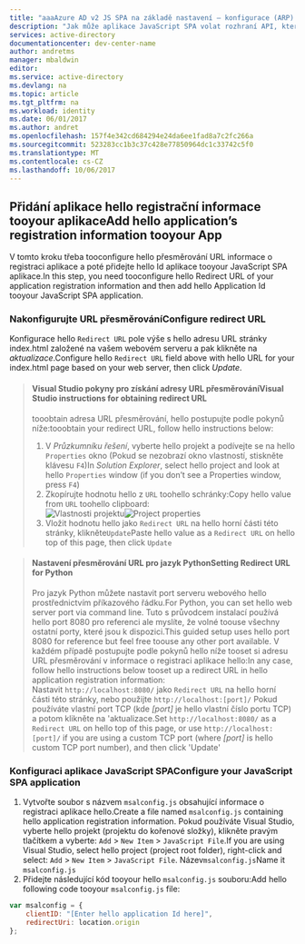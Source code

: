 ```yaml
---
title: "aaaAzure AD v2 JS SPA na základě nastavení – konfigurace (ARP) | Microsoft Docs"
description: "Jak může aplikace JavaScript SPA volat rozhraní API, které vyžadují přístupové tokeny bodem v2 Azure Active Directory (ARP)"
services: active-directory
documentationcenter: dev-center-name
author: andretms
manager: mbaldwin
editor: 
ms.service: active-directory
ms.devlang: na
ms.topic: article
ms.tgt_pltfrm: na
ms.workload: identity
ms.date: 06/01/2017
ms.author: andret
ms.openlocfilehash: 157f4e342cd684294e24da6ee1fad8a7c2fc266a
ms.sourcegitcommit: 523283cc1b3c37c428e77850964dc1c33742c5f0
ms.translationtype: MT
ms.contentlocale: cs-CZ
ms.lasthandoff: 10/06/2017
---
```

## <a name="add-hello-applications-registration-information-tooyour-app"></a><span data-ttu-id="5ef03-103">Přidání aplikace hello registrační informace tooyour aplikace</span><span class="sxs-lookup"><span data-stu-id="5ef03-103">Add hello application’s registration information tooyour App</span></span>

<span data-ttu-id="5ef03-104">V tomto kroku třeba tooconfigure hello přesměrování URL informace o registraci aplikace a poté přidejte hello Id aplikace tooyour JavaScript SPA aplikace.</span><span class="sxs-lookup"><span data-stu-id="5ef03-104">In this step, you need tooconfigure hello Redirect URL of your application registration information and then add hello Application Id tooyour JavaScript SPA application.</span></span>

### <a name="configure-redirect-url"></a><span data-ttu-id="5ef03-105">Nakonfigurujte URL přesměrování</span><span class="sxs-lookup"><span data-stu-id="5ef03-105">Configure redirect URL</span></span>

<span data-ttu-id="5ef03-106">Konfigurace hello `Redirect URL` pole výše s hello adresu URL stránky index.html založené na vašem webovém serveru a pak klikněte na *aktualizace*.</span><span class="sxs-lookup"><span data-stu-id="5ef03-106">Configure hello `Redirect URL` field above with hello URL for your index.html page based on your web server, then click *Update*.</span></span>


> #### <a name="visual-studio-instructions-for-obtaining-redirect-url"></a><span data-ttu-id="5ef03-107">Visual Studio pokyny pro získání adresy URL přesměrování</span><span class="sxs-lookup"><span data-stu-id="5ef03-107">Visual Studio instructions for obtaining redirect URL</span></span>
> <span data-ttu-id="5ef03-108">tooobtain adresa URL přesměrování, hello postupujte podle pokynů níže:</span><span class="sxs-lookup"><span data-stu-id="5ef03-108">tooobtain your redirect URL, follow hello instructions below:</span></span>
> 1.    <span data-ttu-id="5ef03-109">V *Průzkumníku řešení*, vyberte hello projekt a podívejte se na hello `Properties` okno (Pokud se nezobrazí okno vlastností, stiskněte klávesu `F4`)</span><span class="sxs-lookup"><span data-stu-id="5ef03-109">In *Solution Explorer*, select hello project and look at hello `Properties` window (if you don’t see a Properties window, press `F4`)</span></span>
> 2.    <span data-ttu-id="5ef03-110">Zkopírujte hodnotu hello z `URL` toohello schránky:</span><span class="sxs-lookup"><span data-stu-id="5ef03-110">Copy hello value from `URL` toohello clipboard:</span></span><br/> <span data-ttu-id="5ef03-111">![Vlastnosti projektu](media/active-directory-singlepageapp-javascriptspa-configure/vs-project-properties-screenshot.png)</span><span class="sxs-lookup"><span data-stu-id="5ef03-111">![Project properties](media/active-directory-singlepageapp-javascriptspa-configure/vs-project-properties-screenshot.png)</span></span><br />
> 3.    <span data-ttu-id="5ef03-112">Vložit hodnotu hello jako `Redirect URL` na hello horní části této stránky, klikněte`Update`</span><span class="sxs-lookup"><span data-stu-id="5ef03-112">Paste hello value as a `Redirect URL` on hello top of this page, then click `Update`</span></span>

<p/>

> #### <a name="setting-redirect-url-for-python"></a><span data-ttu-id="5ef03-113">Nastavení přesměrování URL pro jazyk Python</span><span class="sxs-lookup"><span data-stu-id="5ef03-113">Setting Redirect URL for Python</span></span>
> <span data-ttu-id="5ef03-114">Pro jazyk Python můžete nastavit port serveru webového hello prostřednictvím příkazového řádku.</span><span class="sxs-lookup"><span data-stu-id="5ef03-114">For Python, you can set hello web server port via command line.</span></span> <span data-ttu-id="5ef03-115">Tuto s průvodcem instalací používá hello port 8080 pro referenci ale myslíte, že volné toouse všechny ostatní porty, které jsou k dispozici.</span><span class="sxs-lookup"><span data-stu-id="5ef03-115">This guided setup uses hello port 8080 for reference but feel free toouse any other port available.</span></span> <span data-ttu-id="5ef03-116">V každém případě postupujte podle pokynů hello níže tooset si adresu URL přesměrování v informace o registraci aplikace hello:</span><span class="sxs-lookup"><span data-stu-id="5ef03-116">In any case, follow hello instructions below tooset up a redirect URL in hello application registration information:</span></span><br/>
> <span data-ttu-id="5ef03-117">Nastavit `http://localhost:8080/` jako `Redirect URL` na hello horní části této stránky, nebo použijte `http://localhost:[port]/` Pokud používáte vlastní port TCP (kde *[port]* je hello vlastní číslo portu TCP) a potom klikněte na 'aktualizace.</span><span class="sxs-lookup"><span data-stu-id="5ef03-117">Set `http://localhost:8080/` as a `Redirect URL` on hello top of this page, or use `http://localhost:[port]/` if you are using a custom TCP port (where *[port]* is hello custom TCP port number), and then click 'Update'</span></span>

### <a name="configure-your-javascript-spa-application"></a><span data-ttu-id="5ef03-118">Konfiguraci aplikace JavaScript SPA</span><span class="sxs-lookup"><span data-stu-id="5ef03-118">Configure your JavaScript SPA application</span></span>

1.  <span data-ttu-id="5ef03-119">Vytvořte soubor s názvem `msalconfig.js` obsahující informace o registraci aplikace hello.</span><span class="sxs-lookup"><span data-stu-id="5ef03-119">Create a file named `msalconfig.js` containing hello application registration information.</span></span> <span data-ttu-id="5ef03-120">Pokud používáte Visual Studio, vyberte hello projekt (projektu do kořenové složky), klikněte pravým tlačítkem a vyberte: `Add`  >  `New Item`  >  `JavaScript File`.</span><span class="sxs-lookup"><span data-stu-id="5ef03-120">If you are using Visual Studio, select hello project (project root folder), right-click and select: `Add` > `New Item` > `JavaScript File`.</span></span> <span data-ttu-id="5ef03-121">Název`msalconfig.js`</span><span class="sxs-lookup"><span data-stu-id="5ef03-121">Name it `msalconfig.js`</span></span>
2.  <span data-ttu-id="5ef03-122">Přidejte následující kód tooyour hello `msalconfig.js` souboru:</span><span class="sxs-lookup"><span data-stu-id="5ef03-122">Add hello following code tooyour `msalconfig.js` file:</span></span>

```javascript
var msalconfig = {
    clientID: "[Enter hello application Id here]",
    redirectUri: location.origin
};
``` 
